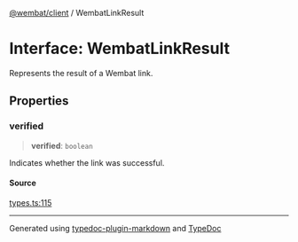 [@wembat/client](../exports.md) / WembatLinkResult

# Interface: WembatLinkResult

Represents the result of a Wembat link.

## Properties

### verified

> **verified**: `boolean`

Indicates whether the link was successful.

#### Source

[types.ts:115](https://github.com/lmarschall/wembat/blob/fa7ae5e/src/types.ts#L115)

***

Generated using [typedoc-plugin-markdown](https://www.npmjs.com/package/typedoc-plugin-markdown) and [TypeDoc](https://typedoc.org/)
